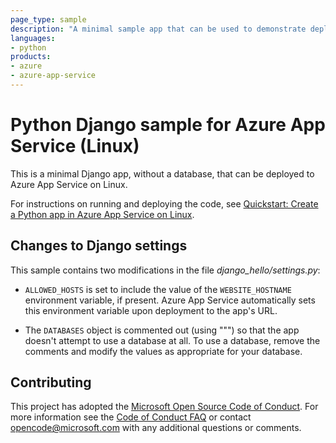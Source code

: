 ```yaml
---
page_type: sample
description: "A minimal sample app that can be used to demonstrate deploying Django apps to Azure App Service on Linux."
languages:
- python
products:
- azure
- azure-app-service
---
```


# Python Django sample for Azure App Service (Linux)

This is a minimal Django app, without a database, that can be deployed to Azure App Service on Linux.

For instructions on running and deploying the code, see [Quickstart: Create a Python app in Azure App Service on Linux](https://docs.microsoft.com/azure/app-service/quickstart-python).

## Changes to Django settings

This sample contains two modifications in the file *django_hello/settings.py*:

- `ALLOWED_HOSTS` is set to include the value of the `WEBSITE_HOSTNAME` environment variable, if present. Azure App Service automatically sets this environment variable upon deployment to the app's URL.

- The `DATABASES` object is commented out (using """) so that the app doesn't attempt to use a database at all. To use a database, remove the comments and modify the values as appropriate for your database.

## Contributing

This project has adopted the [Microsoft Open Source Code of Conduct](https://opensource.microsoft.com/codeofconduct/). For more information see the [Code of Conduct FAQ](https://opensource.microsoft.com/codeofconduct/faq/) or contact [opencode@microsoft.com](mailto:opencode@microsoft.com) with any additional questions or comments.
